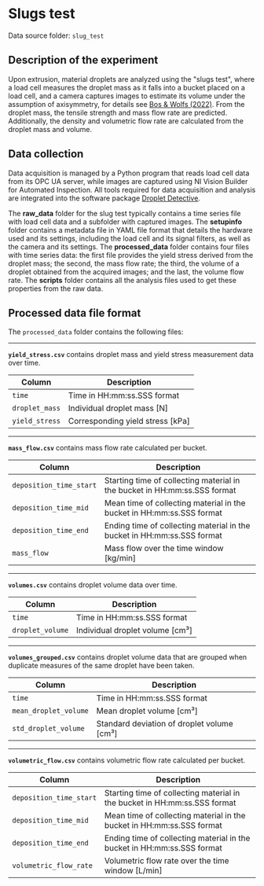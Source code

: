 # Slugs test

Data source folder: `slug_test`

## Description of the experiment

Upon extrusion, material droplets are analyzed using the "slugs test", where a load cell measures the droplet mass as it falls into a bucket placed on a load cell, and a camera captures images to estimate its volume under the assumption of axisymmetry, for details see [Bos & Wolfs (2022)](https://doi.org/10.1007/978-3-031-06116-5_67). From the droplet mass, the tensile strength and mass flow rate are predicted. Additionally, the density and volumetric flow rate are calculated from the droplet mass and volume. 

## Data collection

Data acquisition is managed by a Python program that reads load cell data from its OPC UA server, while images are captured using NI Vision Builder for Automated Inspection. All tools required for data acquisition and analysis are integrated into the software package [Droplet Detective](https://github.com/3DCP-TUe/DropletDetective). 

The __raw_data__ folder for the slug test typically contains a time series file with load cell data and a subfolder with captured images. The __setupinfo__ folder contains a metadata file in YAML file format that details the hardware used and its settings, including the load cell and its signal filters, as well as the camera and its settings. The __processed_data__ folder contains four files with time series data: the first file provides the yield stress derived from the droplet mass; the second, the mass flow rate; the third, the volume of a droplet obtained from the acquired images; and the last, the volume flow rate. The __scripts__ folder contains all the analysis files used to get these properties from the raw data.

## Processed data file format

The `processed_data` folder contains the following files:

---

**`yield_stress.csv`** contains droplet mass and yield stress measurement data over time.

| Column     | Description                                      |
|------------    |--------------------------------------------------|
| `time`         | Time in HH:mm:ss.SSS format                    |
| `droplet_mass` | Individual droplet mass [N]                      |
| `yield_stress` | Corresponding yield stress [kPa]                |

---

**`mass_flow.csv`** contains mass flow rate calculated per bucket.

| Column     | Description                                      |
|------------    |--------------------------------------------------|
| `deposition_time_start`         | Starting time of collecting material in the bucket in HH:mm:ss.SSS format                    |
| `deposition_time_mid`         | Mean time of collecting material in the bucket in HH:mm:ss.SSS format                    |
| `deposition_time_end`         | Ending time of collecting material in the bucket in HH:mm:ss.SSS format                    |
| `mass_flow` | Mass flow over the time window [kg/min]                      |

---

**`volumes.csv`** contains droplet volume data over time.

| Column     | Description                                      |
|------------    |--------------------------------------------------|
| `time`         | Time in HH:mm:ss.SSS format                    |
| `droplet_volume` | Individual droplet volume [cm³]                      |

---

**`volumes_grouped.csv`** contains droplet volume data that are grouped when duplicate measures of the same droplet have been taken.

| Column     | Description                                      |
|------------    |--------------------------------------------------|
| `time`         | Time in HH:mm:ss.SSS format                    |
| `mean_droplet_volume` | Mean droplet volume [cm³]                      |
| `std_droplet_volume` | Standard deviation of droplet volume [cm³]                      |

---

**`volumetric_flow.csv`** contains volumetric flow rate calculated per bucket.

| Column     | Description                                      |
|------------    |--------------------------------------------------|
| `deposition_time_start`         | Starting time of collecting material in the bucket in HH:mm:ss.SSS format                    |
| `deposition_time_mid`         | Mean time of collecting material in the bucket in HH:mm:ss.SSS format                    |
| `deposition_time_end`         | Ending time of collecting material in the bucket in HH:mm:ss.SSS format                    |
| `volumetric_flow_rate` | Volumetric flow rate over the time window [L/min]                      |
